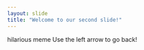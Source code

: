 ```yaml
---
layout: slide
title: "Welcome to our second slide!"
---
```

hilarious meme
Use the left arrow to go back!
